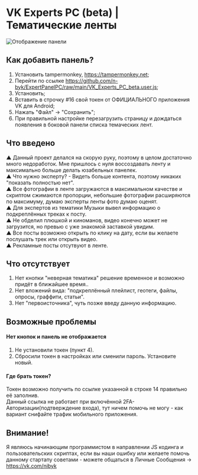# VK Experts PC (beta) | Тематические ленты
![Отображение панели](https://apihot.ru/expert.jpg)
## Как добавить панель?
1. Установить tampermonkey, https://tampermonkey.net;
2. Перейти по ссылке https://github.com/n-byk/ExpertPanelPC/raw/main/VK_Experts_PC_beta.user.js;
3. Установить;
4. Вставить в строчку #16 свой токен от ОФИЦИАЛЬНОГО приложения VK для Android;
5. Нажать "Файл" -> "Сохранить";
6. При правильной настройке перезагрузить страницу и дождаться появления в боковой панели списка темаческих лент.

## Что введено
▲ Данный проект делался на скорую руку, поэтому в целом достаточно много недоработок. Мне пришлось с нуля воссоздавать ленту и максимально больше делать юзабельных панелек.  
▲ Что нужно эксперту? - Видеть больше контента, поэтому никаких "показать полностью нет".  
▲ Все фотографии в ленте загружаются в максимальном качестве и скриптом сжимаются пропорции, небольшие фотографии расширяются по максимуму, думаю эксперты ленты фото думаю оценят.  
▲ Для экспертов из тематики Музыки вывел информацию о подкреплённых треках к посту.  
▲ Не обделил плюшкой и киноманов, видео конечно может не загрузится, но превью с уже знакомой заставкой увидим.  
▲ Все посты возможно открыть по клику на дату, если вы желаете послушать трек или открыть видео.  
▲ Рекламные посты отсутвуют в ленте.
## Что отсутствует
1. Нет кнопки "неверная тематика" решение временное и возможно придёт в ближайшее время..
2. Нет вложений вида: "подкреплённый плейлист, геотеги, файлы, опросы, граффити, статьи".
3. Нет "первоисточника", чуть позже введу данную информацию.

## Возможные проблемы
#### Нет кнопок и панель не отображается
1. Не установили токен (пункт 4).
2. Сбросили токен в настройках или сменили пароль. Установите новый.
#### Где брать токен?
Токен возможно получить по ссылке указанной в строке 14 правильно её заполнив.  
Данный ссылка не работает при включённой 2FA-Авторизации(подтверждение входа), тут ничем помочь не могу - как вариант снифайте трафик мобильного приложения.

## Внимание!
Я являюсь начинающим программистом в направлении JS кодинга и пользовательских скриптах, если вы наши ошибку или желаете помочь данному стартапу советами - можете общаться в Личные Сообщения -> https://vk.com/nibyk
